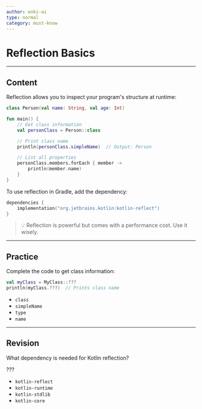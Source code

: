 ```yaml
---
author: enki-ai
type: normal
category: must-know
---
```


# Reflection Basics

---
## Content

Reflection allows you to inspect your program's structure at runtime:

```kotlin
class Person(val name: String, val age: Int)

fun main() {
    // Get class information
    val personClass = Person::class

    // Print class name
    println(personClass.simpleName)  // Output: Person

    // List all properties
    personClass.members.forEach { member ->
        println(member.name)
    }
}
```

To use reflection in Gradle, add the dependency:

```kotlin
dependencies {
    implementation("org.jetbrains.kotlin:kotlin-reflect")
}
```

> 💡 Reflection is powerful but comes with a performance cost. Use it wisely.

---

## Practice

Complete the code to get class information:

```kotlin
val myClass = MyClass::???
println(myClass.???)  // Prints class name
```

- `class`
- `simpleName`
- `type`
- `name`

---

## Revision

What dependency is needed for Kotlin reflection?

???

- `kotlin-reflect`
- `kotlin-runtime`
- `kotlin-stdlib`
- `kotlin-core`
